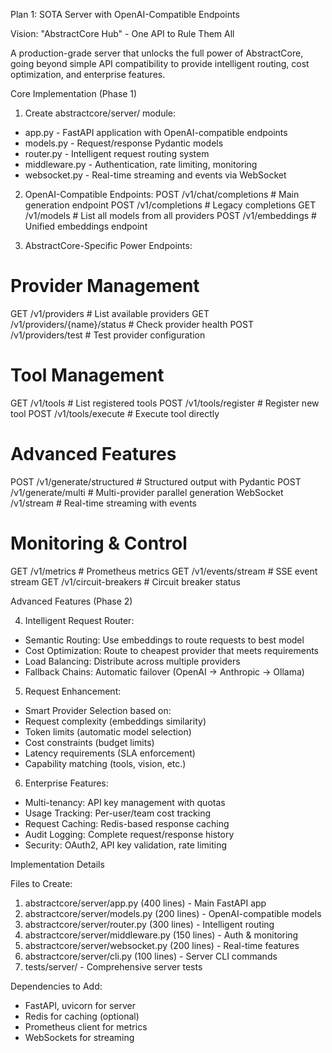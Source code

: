 Plan 1: SOTA Server with OpenAI-Compatible Endpoints

Vision: "AbstractCore Hub" - One API to Rule Them All

A production-grade server that unlocks the full power of AbstractCore, going beyond simple API compatibility to provide intelligent routing, cost optimization, and enterprise features.

Core Implementation (Phase 1)

1. Create abstractcore/server/ module:
- app.py - FastAPI application with OpenAI-compatible endpoints
- models.py - Request/response Pydantic models
- router.py - Intelligent request routing system
- middleware.py - Authentication, rate limiting, monitoring
- websocket.py - Real-time streaming and events via WebSocket

2. OpenAI-Compatible Endpoints:
POST   /v1/chat/completions       # Main generation endpoint
POST   /v1/completions           # Legacy completions
GET    /v1/models                 # List all models from all providers
POST   /v1/embeddings             # Unified embeddings endpoint

3. AbstractCore-Specific Power Endpoints:
# Provider Management
GET    /v1/providers              # List available providers
GET    /v1/providers/{name}/status  # Check provider health
POST   /v1/providers/test         # Test provider configuration

# Tool Management  
GET    /v1/tools                  # List registered tools
POST   /v1/tools/register         # Register new tool
POST   /v1/tools/execute          # Execute tool directly

# Advanced Features
POST   /v1/generate/structured    # Structured output with Pydantic
POST   /v1/generate/multi         # Multi-provider parallel generation
WebSocket /v1/stream              # Real-time streaming with events

# Monitoring & Control
GET    /v1/metrics                # Prometheus metrics
GET    /v1/events/stream          # SSE event stream
GET    /v1/circuit-breakers       # Circuit breaker status

Advanced Features (Phase 2)

4. Intelligent Request Router:
- Semantic Routing: Use embeddings to route requests to best model
- Cost Optimization: Route to cheapest provider that meets requirements
- Load Balancing: Distribute across multiple providers
- Fallback Chains: Automatic failover (OpenAI → Anthropic → Ollama)

5. Request Enhancement:
- Smart Provider Selection based on:
- Request complexity (embeddings similarity)
- Token limits (automatic model selection)
- Cost constraints (budget limits)
- Latency requirements (SLA enforcement)
- Capability matching (tools, vision, etc.)

6. Enterprise Features:
- Multi-tenancy: API key management with quotas
- Usage Tracking: Per-user/team cost tracking
- Request Caching: Redis-based response caching
- Audit Logging: Complete request/response history
- Security: OAuth2, API key validation, rate limiting

Implementation Details

Files to Create:
1. abstractcore/server/app.py (400 lines) - Main FastAPI app
2. abstractcore/server/models.py (200 lines) - OpenAI-compatible models
3. abstractcore/server/router.py (300 lines) - Intelligent routing
4. abstractcore/server/middleware.py (150 lines) - Auth & monitoring
5. abstractcore/server/websocket.py (200 lines) - Real-time features
6. abstractcore/server/cli.py (100 lines) - Server CLI commands
7. tests/server/ - Comprehensive server tests

Dependencies to Add:
- FastAPI, uvicorn for server
- Redis for caching (optional)
- Prometheus client for metrics
- WebSockets for streaming
